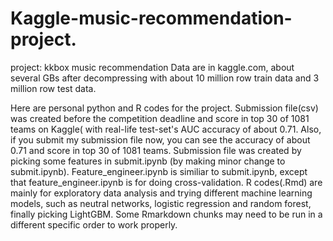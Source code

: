 # Kaggle-music-recommendation-project.

project: kkbox music recommendation
Data are in kaggle.com, about several GBs after decompressing with about 10 million row train data and 3 million row test data.

Here are personal python and R codes for the project.
 Submission file(csv) was created before the competition deadline  and score in top 30 of 1081 teams on Kaggle( with real-life test-set's AUC accuracy of about 0.71.
 Also, if you submit my submission file now, you can see the accuracy of about 0.71 and score in top 30 of 1081 teams.
 Submission file was created by picking some features in submit.ipynb (by making minor change to submit.ipynb).
 Feature_engineer.ipynb is similiar to submit.ipynb, except that feature_engineer.ipynb is for doing cross-validation.
 R codes(.Rmd) are mainly for exploratory data analysis and trying different machine learning models, 
 such as neutral networks, logistic regression and random forest, finally picking LightGBM.
 Some Rmarkdown chunks may need to be run in a different specific order to work properly.
